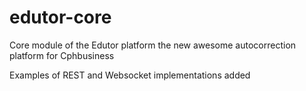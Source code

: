 # edutor-core
Core module of the Edutor platform the new awesome autocorrection platform for Cphbusiness

Examples of REST and Websocket implementations added
